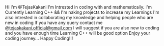 Hi I'm @TejasKakani I'm Intrested in coding with and mathematically. I'm Currently Learning C++ && I'm naking projects to increase my Learnings I'm also intrested in collaborating my knowledge and helping people who are new in coding If you have any query contact me @tejaskakani.official@gmail.com I will suggest if you are also new to coding and you have enough time Learning C++ will be good option Enjoy your coding journey... Happy Coding!!!
